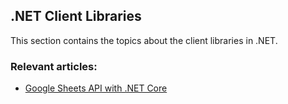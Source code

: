 ## .NET Client Libraries

This section contains the topics about the client libraries in .NET.

### Relevant articles:

- [Google Sheets API with .NET Core](https://code-maze.com/google-sheets-api-with-net-core/)
